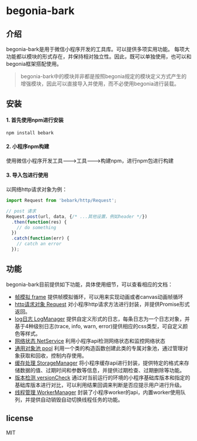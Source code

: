 # begonia-bark

## 介绍

begonia-bark是用于微信小程序开发的工具库。可以提供多项实用功能。
每项大功能都以模块的形式存在，并保持相对独立性。因此，既可以单独使用，也可以和begonia框架搭配使用。

> begonia-bark中的模块并非都是按照begonia规定的模块定义方式产生的增强模块，因此可以直接导入并使用，而不必使用begonia进行装载。

## 安装

#### 1. 首先使用npm进行安装

```
npm install bebark

```

#### 2. 小程序npm构建

使用微信小程序开发工具--->工具--->构建npm，进行npm包进行构建

#### 3. 导入包进行使用

以网络http请求对象为例：

```js
import Request from 'bebark/http/Request';

// post 请求
Request.post(url, data, {/* ...其他设置，例如header */})
  .then(function(res) {
    // do something
  })
  .catch(function(err) {
    // catch an error
  });

```

## 功能

begonia-bark目前提供如下功能，具体使用细节，可以查看相应的文档：

- [帧模拟 frame]('https://github.com/begoniajs/begonia-bark/blob/master/doc/frame.md') 提供帧模拟循环，可以用来实现动画或者canvas动画帧循环
- [http请求对象 Request]('https://github.com/begoniajs/begonia-bark/blob/master/doc/http.md') 对小程序http请求方法进行封装，并提供Promise形式返回。
- [log日志 LogManager]('https://github.com/begoniajs/begonia-bark/blob/master/doc/log.md') 提供自定义形式的日志，每条日志为一个日志对象，并基于4种级别日志(trace, info, warn, error)提供相应的css类型，可自定义颜色等样式。
- [网络状态 NetService]('https://github.com/begoniajs/begonia-bark/blob/master/doc/doc/netStatus.md') 利用小程序api检测网络状态和监控网络状态
- [通用对象池 pool]('https://github.com/begoniajs/begonia-bark/blob/master/doc/doc/pool.md') 利用一个类的构造函数创建此类的专属对象池，通过管理对象获取和回收，控制内存使用。
- [缓存处理 StorageManager]('https://github.com/begoniajs/begonia-bark/blob/master/doc/doc/storage.md') 将小程序缓存api进行封装，提供特定的格式来存储数据的值、过期时间和参数等信息，并提供过期检查、过期删除等功能。
- [版本检测 versionCheck]('https://github.com/begoniajs/begonia-bark/blob/master/doc/doc/versionCheck.md') 通过对当前运行的环境的小程序基础库版本和指定的基础库版本进行对比，可以利用结果回调来判断是否应提示用户进行升级。
- [线程管理 WorkerManager]('https://github.com/begoniajs/begonia-bark/blob/master/doc/doc/worker.md') 封装了小程序worker的api，内置worker使用队列，并提供自动销毁自动切换线程任务的功能。

## license

MIT
